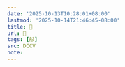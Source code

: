 ```yaml
---
date: '2025-10-13T10:28:01+08:00'
lastmod: '2025-10-14T21:46:45-08:00'
title: 􄱄
url: 􄱄
tags: [䑣]
src: DCCV
note:
---
```

